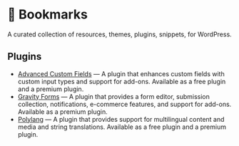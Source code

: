 # 🔖 Bookmarks

A curated collection of resources, themes, plugins, snippets, for WordPress.

## Plugins

* [Advanced Custom Fields](http://advancedcustomfields.com/) —
  A plugin that enhances custom fields with custom input types and support
  for add-ons.
  Available as a free plugin and a premium plugin.
* [Gravity Forms](http://gravityforms.com/) —
  A plugin that provides a form editor, submission collection, notifications,
  e-commerce features, and support for add-ons.
  Available as a premium plugin.
* [Polylang](https://polylang.pro/) —
  A plugin that provides support for multilingual content and media and
  string translations.
  Available as a free plugin and a premium plugin.
